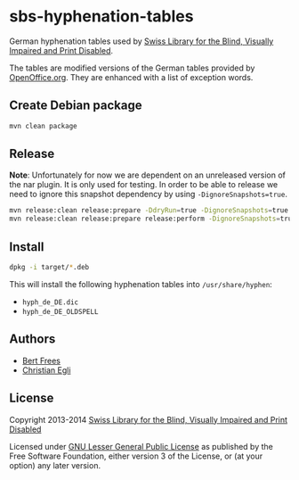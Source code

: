 # sbs-hyphenation-tables

German hyphenation tables used by [Swiss Library for the Blind, Visually Impaired and Print Disabled][sbs].

The tables are modified versions of the German tables provided by [OpenOffice.org][ooo].
They are enhanced with a list of exception words.

## Create Debian package

```sh
mvn clean package
```

## Release

**Note**: Unfortunately for now we are dependent on an unreleased
version of the nar plugin. It is only used for testing. In order to be
able to release we need to ignore this snapshot dependency by using
`-DignoreSnapshots=true`.

```sh
mvn release:clean release:prepare -DdryRun=true -DignoreSnapshots=true
mvn release:clean release:prepare release:perform -DignoreSnapshots=true
```

## Install

```sh
dpkg -i target/*.deb
```

This will install the following hyphenation tables into `/usr/share/hyphen`:

- `hyph_de_DE.dic`
- `hyph_de_DE_OLDSPELL`

## Authors

- [Bert Frees][frees]
- [Christian Egli][egli]

## License

Copyright 2013-2014 [Swiss Library for the Blind, Visually Impaired and Print Disabled][sbs]

Licensed under [GNU Lesser General Public License][] as published by
the Free Software Foundation, either version 3 of the License, or (at
your option) any later version.

[frees]: https://github.com/bertfrees
[egli]: https://github.com/egli
[sbs]: http://www.sbs.ch/
[GNU Lesser General Public License]: http://www.gnu.org/licenses/lgpl.html
[ooo]: http://svn.services.openoffice.org/ooo/tags/OOO320_m9/dictionaries/de_DE

